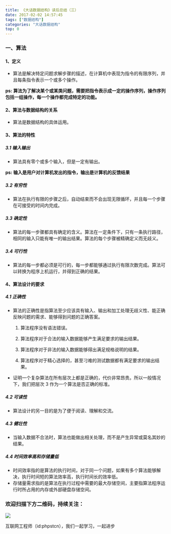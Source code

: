 ```yaml
---
title: 《大话数据结构》读后总结（三）
date: 2017-02-02 14:57:45
tags: ["数据结构"]
categories: "大话数据结构"
top: 0
---
```


### 一、算法

#### 1、定义

  - 算法是解决特定问题求解步骤的描述，在计算机中表现为指令的有限序列，并且每条指令表示一个或多个操作。

**ps: 算法为了解决某个或某类问题，需要把指令表示成一定的操作序列，操作序列包括一组操作，每一个操作都完成特定的功能。**

#### 2、算法与数据结构的关系

- 算法是数据结构的具体运用。

#### 3、算法的特性

##### 3.1 输入输出

- 算法具有零个或多个输入，但是一定有输出。

**ps: 输入是用户对计算机发出的指令，输出是计算机的反馈结果**

##### 3.2 有穷性

- 算法在执行有限的步骤之后，自动结束而不会出现无限循环，并且每一个步骤在可接受的时间内完成。

##### 3.3 确定性

- 算法的每一步骤都具有确定的含义。算法在一定条件下，只有一条执行路径，相同的输入只能有唯一的输出结果。算法的每个步骤被精确定义而无歧义。

##### 3.4 可行性

- 算法的每一步都必须是可行的，每一步都能够通过执行有限次数完成。算法可以转换为程序上机运行，并得到正确的结果。

#### 4、算法设计的要求

##### 4.1 正确性

- 算法的正确性是指算法至少应该具有输入、输出和加工处理无歧义性、能正确反映问题的需求、能够得到问题的正确答案。

  1. 算法程序没有语法错误。

  2. 算法程序对于合法的输入数据能够产生满足要求的输出结果。

  3. 算法程序对于非法的输入数据能够得出满足规格说明的结果。

  4. 算法程序对于精心选择的，甚至刁难的测试数据都有满足要求的输出结果。

- 证明一个复杂算法在所有层次上都是正确的，代价非常昂贵。所以一般情况下，我们把层次 3 作为一个算法是否正确的标准。

##### 4.2 可读性

- 算法设计的另一目的是为了便于阅读、理解和交流。

##### 4.3 健壮性

- 当输入数据不合法时，算法也能做出相关处理，而不是产生异常或莫名其妙的结果。

##### 4.4 时间效率高和存储量低

- 时间效率指的是算法的执行时间，对于同一个问题，如果有多个算法能够解决，执行时间短的算法效率高，执行时间长的效率低。
- 存储量需求指的是算法在执行过程中需要的最大存储空间，主要指算法程序运行时所占用的内存或外部硬盘存储空间。

### 欢迎扫描下方二维码，持续关注：

![](https://ww1.sinaimg.cn/large/a616b9a4gy1g4xzv954a4j20760763yo.jpg)

互联网工程师（id:phpstcn），我们一起学习，一起进步
